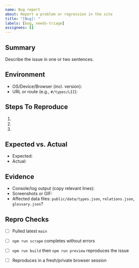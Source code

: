```yaml
---
name: Bug report
about: Report a problem or regression in the site
title: "[Bug]: "
labels: [bug, needs-triage]
assignees: []
---
```


## Summary
Describe the issue in one or two sentences.

## Environment
- OS/Device/Browser (incl. version):
- URL or route (e.g., `#/types/LII`):

## Steps To Reproduce
1. 
2. 
3. 

## Expected vs. Actual
- Expected:
- Actual:

## Evidence
- Console/log output (copy relevant lines):
- Screenshots or GIF:
- Affected data files: `public/data/types.json`, `relations.json`, `glossary.json`?

## Repro Checks
- [ ] Pulled latest `main`
- [ ] `npm run scrape` completes without errors
- [ ] `npm run build` then `npm run preview` reproduces the issue
- [ ] Reproduces in a fresh/private browser session

